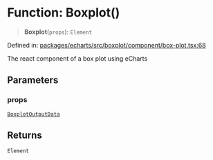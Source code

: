 # Function: Boxplot()

> **Boxplot**(`props`): `Element`

Defined in: [packages/echarts/src/boxplot/component/box-plot.tsx:68](https://github.com/GeoDaCenter/openassistant/blob/a9f2271d1019f6c25c10dd4b3bdb64fcf16999b2/packages/echarts/src/boxplot/component/box-plot.tsx#L68)

The react component of a box plot using eCharts

## Parameters

### props

[`BoxplotOutputData`](../type-aliases/BoxplotOutputData.md)

## Returns

`Element`
